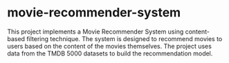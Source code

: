 # movie-recommender-system
This project implements a Movie Recommender System using content-based filtering technique. The system is designed to recommend movies to users based on the content of the movies themselves. The project uses data from the TMDB 5000 datasets to build the recommendation model.
